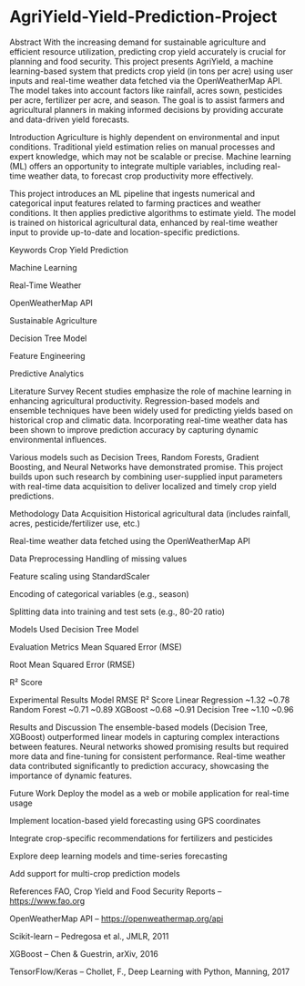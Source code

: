 # AgriYield-Yield-Prediction-Project
Abstract
With the increasing demand for sustainable agriculture and efficient resource utilization, predicting crop yield accurately is crucial for planning and food security. This project presents AgriYield, a machine learning-based system that predicts crop yield (in tons per acre) using user inputs and real-time weather data fetched via the OpenWeatherMap API. The model takes into account factors like rainfall, acres sown, pesticides per acre, fertilizer per acre, and season. The goal is to assist farmers and agricultural planners in making informed decisions by providing accurate and data-driven yield forecasts.

Introduction
Agriculture is highly dependent on environmental and input conditions. Traditional yield estimation relies on manual processes and expert knowledge, which may not be scalable or precise. Machine learning (ML) offers an opportunity to integrate multiple variables, including real-time weather data, to forecast crop productivity more effectively.

This project introduces an ML pipeline that ingests numerical and categorical input features related to farming practices and weather conditions. It then applies predictive algorithms to estimate yield. The model is trained on historical agricultural data, enhanced by real-time weather input to provide up-to-date and location-specific predictions.

Keywords
Crop Yield Prediction

Machine Learning

Real-Time Weather

OpenWeatherMap API

Sustainable Agriculture

Decision Tree Model

Feature Engineering

Predictive Analytics

Literature Survey
Recent studies emphasize the role of machine learning in enhancing agricultural productivity. Regression-based models and ensemble techniques have been widely used for predicting yields based on historical crop and climatic data. Incorporating real-time weather data has been shown to improve prediction accuracy by capturing dynamic environmental influences.

Various models such as Decision Trees, Random Forests, Gradient Boosting, and Neural Networks have demonstrated promise. This project builds upon such research by combining user-supplied input parameters with real-time data acquisition to deliver localized and timely crop yield predictions.

Methodology
Data Acquisition
Historical agricultural data (includes rainfall, acres, pesticide/fertilizer use, etc.)

Real-time weather data fetched using the OpenWeatherMap API

Data Preprocessing
Handling of missing values

Feature scaling using StandardScaler

Encoding of categorical variables (e.g., season)

Splitting data into training and test sets (e.g., 80-20 ratio)

Models Used
Decision Tree Model


Evaluation Metrics
Mean Squared Error (MSE)

Root Mean Squared Error (RMSE)

R² Score

Experimental Results
Model	RMSE	R² Score
Linear Regression	~1.32	~0.78
Random Forest	~0.71	~0.89
XGBoost	~0.68	~0.91
Decision Tree	~1.10	~0.96

Results and Discussion
The ensemble-based models (Decision Tree, XGBoost) outperformed linear models in capturing complex interactions between features. Neural networks showed promising results but required more data and fine-tuning for consistent performance. Real-time weather data contributed significantly to prediction accuracy, showcasing the importance of dynamic features.

Future Work
Deploy the model as a web or mobile application for real-time usage

Implement location-based yield forecasting using GPS coordinates

Integrate crop-specific recommendations for fertilizers and pesticides

Explore deep learning models and time-series forecasting

Add support for multi-crop prediction models

References
FAO, Crop Yield and Food Security Reports – https://www.fao.org

OpenWeatherMap API – https://openweathermap.org/api

Scikit-learn – Pedregosa et al., JMLR, 2011

XGBoost – Chen & Guestrin, arXiv, 2016

TensorFlow/Keras – Chollet, F., Deep Learning with Python, Manning, 2017
